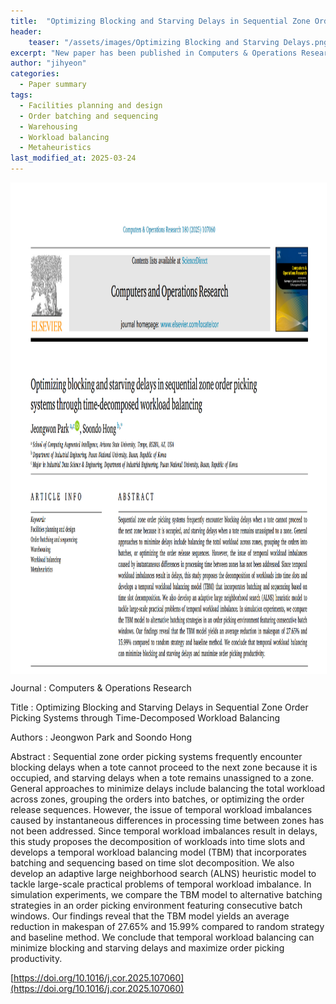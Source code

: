 ```yaml
---
title:  "Optimizing Blocking and Starving Delays in Sequential Zone Order Picking Systems through Time-Decomposed Workload Balancing"
header:
    teaser: "/assets/images/Optimizing Blocking and Starving Delays.png"
excerpt: "New paper has been published in Computers & Operations Research"
author: "jihyeon"
categories:
  - Paper summary
tags:
  - Facilities planning and design
  - Order batching and sequencing
  - Warehousing
  - Workload balancing
  - Metaheuristics
last_modified_at: 2025-03-24
---
```

<img align="center" width="746" height="784" style="border: 1px solid white" src="/assets/images/Optimizing Blocking and Starving Delays.png">

Journal : Computers & Operations Research

Title : Optimizing Blocking and Starving Delays in Sequential Zone Order Picking Systems through Time-Decomposed Workload Balancing

Authors : Jeongwon Park and Soondo Hong 

Abstract : Sequential zone order picking systems frequently encounter blocking delays when a tote cannot proceed to the next zone because it is occupied, and starving delays when a tote remains unassigned to a zone. General approaches to minimize delays include balancing the total workload across zones, grouping the orders into batches, or optimizing the order release sequences. However, the issue of temporal workload imbalances caused by instantaneous differences in processing time between zones has not been addressed. Since temporal workload imbalances result in delays, this study proposes the decomposition of workloads into time slots and develops a temporal workload balancing model (TBM) that incorporates batching and sequencing based on time slot decomposition. We also develop an adaptive large neighborhood search (ALNS) heuristic model to tackle large-scale practical problems of temporal workload imbalance. In simulation experiments, we compare the TBM model to alternative batching strategies in an order picking environment featuring consecutive batch windows. Our findings reveal that the TBM model yields an average reduction in makespan of 27.65% and 15.99% compared to random strategy and baseline method. We conclude that temporal workload balancing can minimize blocking and starving delays and maximize order picking productivity.
 

[https://doi.org/10.1016/j.cor.2025.107060](https://doi.org/10.1016/j.cor.2025.107060)